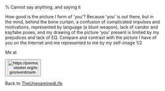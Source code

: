 % Cannot say anything, and saying it

How good is the picture I form of 'you'? Because 'you' is out there, but in the mind, behind the bone curtain, a confusion of complicated impulses and motivations, represented by language (a blunt weapon), lack of candor and kayfabe poses, and my drawing of the picture 'you' present is limited by my prejudices and lack of EQ. Compare and contrast with the picture I have of you on the Internet and me represented to me by my self-image 1/2


Me at
<form action='https://mastodon.sdf.org/@drbean'>
<button type='submit' class='btn'>
<img src='./mastodon.svg'
alt='https://joinmastodon.org/logos/wordmark-black-text.svg'
style='width:100px;height:50px'/>
</button></form>

Back to [TheUnexaminedLife](TheUnexaminedLife.html)

